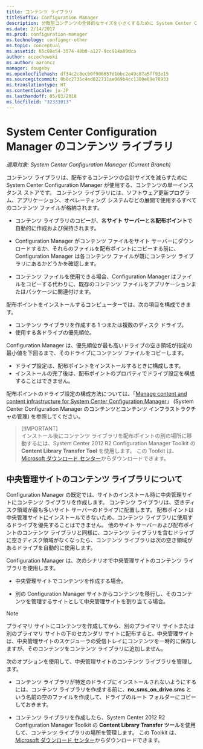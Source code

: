 ```yaml
---
title: コンテンツ ライブラリ
titleSuffix: Configuration Manager
description: 分散型コンテンツの全体的なサイズを小さくするために System Center Configuration Manager が使用するコンテンツ ライブラリについて説明します。
ms.date: 2/14/2017
ms.prod: configuration-manager
ms.technology: configmgr-other
ms.topic: conceptual
ms.assetid: 65c88e54-3574-48b0-a127-9cc914a89dca
author: aczechowski
ms.author: aaroncz
manager: dougeby
ms.openlocfilehash: df34c2c8ecb0f906657d1bbc2e49c87a5ff93e15
ms.sourcegitcommit: 0b0c2735c4ed822731ae069b4cc1380e89e78933
ms.translationtype: HT
ms.contentlocale: ja-JP
ms.lasthandoff: 05/03/2018
ms.locfileid: "32333013"
---
```

# <a name="the-content-library-in-system-center-configuration-manager"></a>System Center Configuration Manager のコンテンツ ライブラリ

*適用対象: System Center Configuration Manager (Current Branch)*

コンテンツ ライブラリは、配布するコンテンツの合計サイズを減らすために System Center Configuration Manager が使用する、コンテンツの単一インスタンス ストアです。 コンテンツ ライブラリには、ソフトウェア更新プログラム、アプリケーション、オペレーティング システムなどの展開で使用するすべてのコンテンツ ファイルが格納されます。

 - コンテンツ ライブラリのコピーが、各**サイト サーバー**と各**配布ポイント**で自動的に作成および保持されます。

 - Configuration Manager がコンテンツ ファイルをサイト サーバーにダウンロードするか、それらのファイルを配布ポイントにコピーする前に、Configuration Manager は各コンテンツ ファイルが既にコンテンツ ライブラリにあるかどうかを確認します。
 - コンテンツ ファイルを使用できる場合、Configuration Manager はファイルをコピーする代わりに、既存のコンテンツ ファイルをアプリケーションまたはパッケージに関連付けます。

配布ポイントをインストールするコンピューターでは、次の項目を構成できます。

- コンテンツ ライブラリを作成する 1 つまたは複数のディスク ドライブ。
- 使用する各ドライブの優先順位。

Configuration Manager は、優先順位が最も高いドライブの空き領域が指定の最小値を下回るまで、そのドライブにコンテンツ ファイルをコピーします。
- ドライブ設定は、配布ポイントをインストールするときに構成します。
- インストールの完了後は、配布ポイントのプロパティでドライブ設定を構成することはできません。


配布ポイントのドライブ設定の構成方法については、「[Manage content and content infrastructure for System Center Configuration Manager](../../../core/servers/deploy/configure/manage-content-and-content-infrastructure.md)」 (System Center Configuration Manager のコンテンツとコンテンツ インフラストラクチャの管理) を参照してください。  


>  [!IMPORTANT]  
>  インストール後にコンテンツ ライブラリを配布ポイントの別の場所に移動するには、System Center 2012 R2 Configuration Manager Toolkit の **Content Library Transfer Tool** を使用します。 この Toolkit は、 [Microsoft ダウンロード センター](http://go.microsoft.com/fwlink/?LinkId=279566)からダウンロードできます。  

## <a name="about-the-content-library-on-the-central-administration-site"></a>中央管理サイトのコンテンツ ライブラリについて  
 Configuration Manager の既定では、サイトのインストール時に中央管理サイトにコンテンツ ライブラリを作成します。 コンテンツ ライブラリは、空きディスク領域が最も多いサイト サーバーのドライブに配置します。 配布ポイントは中央管理サイトにインストールできないため、コンテンツ ライブラリに使用するドライブを優先することはできません。 他のサイト サーバーおよび配布ポイントのコンテンツ ライブラリと同様に、コンテンツ ライブラリを含むドライブに空きディスク領域がなくなったら、コンテンツ ライブラリは次の空き領域があるドライブを自動的に使用します。  

 Configuration Manager は、次のシナリオで中央管理サイトのコンテンツ ライブラリを使用します。  

-   中央管理サイトでコンテンツを作成する場合。  

-   別の Configuration Manager サイトからコンテンツを移行し、そのコンテンツを管理するサイトとして中央管理サイトを割り当てる場合。  

> [!NOTE]  
>  プライマリ サイトにコンテンツを作成してから、別のプライマリ サイトまたは別のプライマリ サイトの下のセカンダリ サイトに配布すると、中央管理サイトは、中央管理サイトのスケジューラの受信トレイにコンテンツを一時的に保存しますが、そのコンテンツをコンテンツ ライブラリに追加しません。  

 次のオプションを使用して、中央管理サイトのコンテンツ ライブラリを管理します。  

-   コンテンツ ライブラリが特定のドライブにインストールされないようにするには、コンテンツ ライブラリを作成する前に、**no_sms_on_drive.sms** という名前の空のファイルを作成して、ドライブのルート フォルダーにコピーしておきます。  

-   コンテンツ ライブラリを作成したら、System Center 2012 R2 Configuration Manager Toolkit の **Content Library Transfer ツール**を使用して、コンテンツ ライブラリの場所を管理します。 この Toolkit は、 [Microsoft ダウンロード センター](http://go.microsoft.com/fwlink/?LinkId=279566)からダウンロードできます。  
